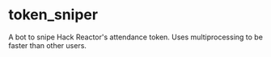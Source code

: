 # token_sniper
A bot to snipe Hack Reactor's attendance token. Uses multiprocessing to be faster than other users. 
